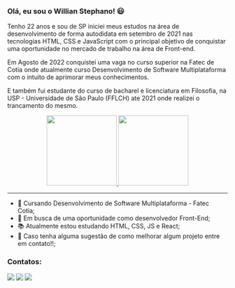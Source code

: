 ### Olá, eu sou o Willian Stephano! 😃
<p>Tenho 22 anos e sou de SP iniciei meus estudos na área de desenvolvimento de forma autodidata em setembro de 2021 nas tecnologias HTML, CSS e JavaScript com o principal objetivo de conquistar uma oportunidade no mercado de trabalho na área de Front-end.<p/>
<p>Em Agosto de 2022 conquistei uma vaga no curso superior na Fatec de Cotia onde atualmente curso Desenvolvimento de Software Multiplataforma com o intuito de aprimorar meus conhecimentos.</p>
<p>E também fui estudante do curso de bacharel e licenciatura em Filosofia, na USP - Universidade de São Paulo (FFLCH) ate 2021 onde realizei o trancamento do mesmo.</p>

<div align="center">
  <a href="https://github.com/WillianStephano">
    <img height="160em" src="https://github-readme-stats.vercel.app/api?username=willianstephano&show_icons=true&theme=graywhite&include_all_commits=true&count_private=true"/>
    <img height="160em" src="https://github-readme-stats.vercel.app/api/top-langs/?username=willianstephano&layout=compact&langs_count=7&theme=graywhite"/>
  </a>                                                                                                                                                
</div>



---
- 📘 Cursando Desenvolvimento de Software Multiplataforma - Fatec Cotia;
- 💼 Em busca de uma oportunidade como desenvolvedor Front-End;
- 📚 Atualmente estou estudando HTML, CSS, JS e React;
- 🤔 Caso tenha alguma sugestão de como melhorar algum projeto entre em contato!!;

### Contatos:

<div>

<a href="https://www.instagram.com/will_stephano/" target="_blank"><img src="https://img.shields.io/badge/-Instagram-%23E4405F?style=for-the-badge&logo=instagram&logoColor=white" target="_blank"></a>
<a href = "mailto:will.stephano@gmail.com"><img src="https://img.shields.io/badge/Gmail-D14836?style=for-the-badge&logo=gmail&logoColor=white" target="_blank"></a>
<a href="https://www.linkedin.com/in/willian-stephano/" target="_blank"><img src="https://img.shields.io/badge/-LinkedIn-%230077B5?style=for-the-badge&logo=linkedin&logoColor=white" target="_blank"></a>   
</div>

